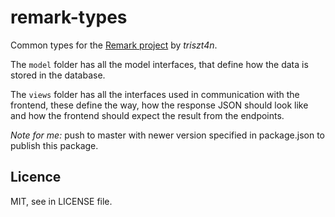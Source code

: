 # remark-types

Common types for the [Remark project](github.com/triszt4n/remark) by _triszt4n_.

The `model` folder has all the model interfaces, that define how the data is stored in the database.

The `views` folder has all the interfaces used in communication with the frontend, these define the way, how the response JSON should look like and how the frontend should expect the result from the endpoints.

_Note for me:_ push to master with newer version specified in package.json to publish this package.

## Licence

MIT, see in LICENSE file.

